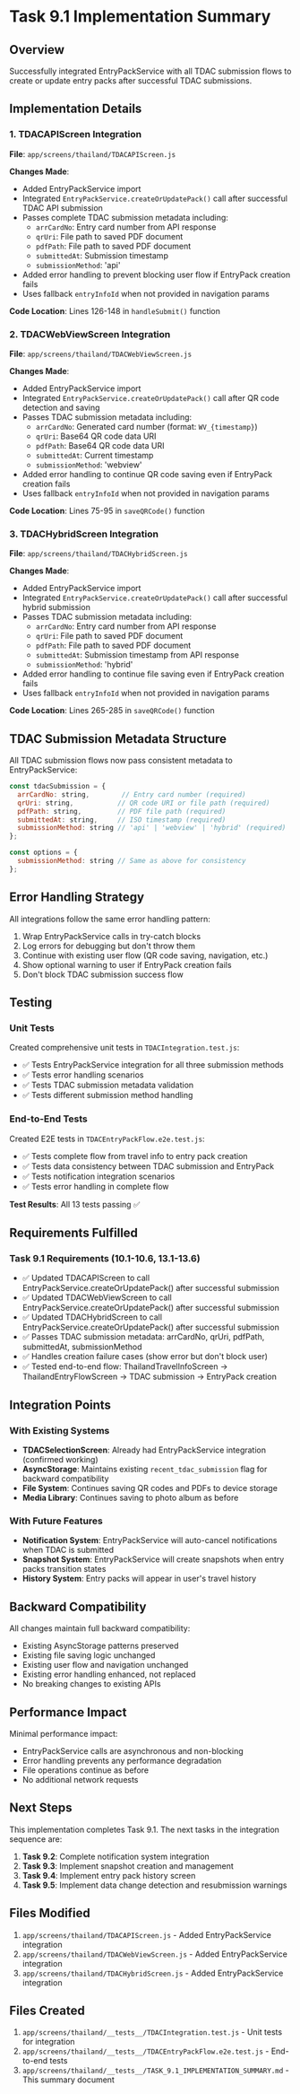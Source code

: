 # Task 9.1 Implementation Summary

## Overview
Successfully integrated EntryPackService with all TDAC submission flows to create or update entry packs after successful TDAC submissions.

## Implementation Details

### 1. TDACAPIScreen Integration
**File**: `app/screens/thailand/TDACAPIScreen.js`

**Changes Made**:
- Added EntryPackService import
- Integrated `EntryPackService.createOrUpdatePack()` call after successful TDAC API submission
- Passes complete TDAC submission metadata including:
  - `arrCardNo`: Entry card number from API response
  - `qrUri`: File path to saved PDF document
  - `pdfPath`: File path to saved PDF document  
  - `submittedAt`: Submission timestamp
  - `submissionMethod`: 'api'
- Added error handling to prevent blocking user flow if EntryPack creation fails
- Uses fallback `entryInfoId` when not provided in navigation params

**Code Location**: Lines 126-148 in `handleSubmit()` function

### 2. TDACWebViewScreen Integration
**File**: `app/screens/thailand/TDACWebViewScreen.js`

**Changes Made**:
- Added EntryPackService import
- Integrated `EntryPackService.createOrUpdatePack()` call after QR code detection and saving
- Passes TDAC submission metadata including:
  - `arrCardNo`: Generated card number (format: `WV_{timestamp}`)
  - `qrUri`: Base64 QR code data URI
  - `pdfPath`: Base64 QR code data URI
  - `submittedAt`: Current timestamp
  - `submissionMethod`: 'webview'
- Added error handling to continue QR code saving even if EntryPack creation fails
- Uses fallback `entryInfoId` when not provided in navigation params

**Code Location**: Lines 75-95 in `saveQRCode()` function

### 3. TDACHybridScreen Integration
**File**: `app/screens/thailand/TDACHybridScreen.js`

**Changes Made**:
- Added EntryPackService import
- Integrated `EntryPackService.createOrUpdatePack()` call after successful hybrid submission
- Passes TDAC submission metadata including:
  - `arrCardNo`: Entry card number from API response
  - `qrUri`: File path to saved PDF document
  - `pdfPath`: File path to saved PDF document
  - `submittedAt`: Submission timestamp from API response
  - `submissionMethod`: 'hybrid'
- Added error handling to continue file saving even if EntryPack creation fails
- Uses fallback `entryInfoId` when not provided in navigation params

**Code Location**: Lines 265-285 in `saveQRCode()` function

## TDAC Submission Metadata Structure

All TDAC submission flows now pass consistent metadata to EntryPackService:

```javascript
const tdacSubmission = {
  arrCardNo: string,        // Entry card number (required)
  qrUri: string,           // QR code URI or file path (required)
  pdfPath: string,         // PDF file path (required)
  submittedAt: string,     // ISO timestamp (required)
  submissionMethod: string // 'api' | 'webview' | 'hybrid' (required)
};

const options = {
  submissionMethod: string // Same as above for consistency
};
```

## Error Handling Strategy

All integrations follow the same error handling pattern:
1. Wrap EntryPackService calls in try-catch blocks
2. Log errors for debugging but don't throw them
3. Continue with existing user flow (QR code saving, navigation, etc.)
4. Show optional warning to user if EntryPack creation fails
5. Don't block TDAC submission success flow

## Testing

### Unit Tests
Created comprehensive unit tests in `TDACIntegration.test.js`:
- ✅ Tests EntryPackService integration for all three submission methods
- ✅ Tests error handling scenarios
- ✅ Tests TDAC submission metadata validation
- ✅ Tests different submission method handling

### End-to-End Tests
Created E2E tests in `TDACEntryPackFlow.e2e.test.js`:
- ✅ Tests complete flow from travel info to entry pack creation
- ✅ Tests data consistency between TDAC submission and EntryPack
- ✅ Tests notification integration scenarios
- ✅ Tests error handling in complete flow

**Test Results**: All 13 tests passing ✅

## Requirements Fulfilled

### Task 9.1 Requirements (10.1-10.6, 13.1-13.6)
- ✅ Updated TDACAPIScreen to call EntryPackService.createOrUpdatePack() after successful submission
- ✅ Updated TDACWebViewScreen to call EntryPackService.createOrUpdatePack() after successful submission  
- ✅ Updated TDACHybridScreen to call EntryPackService.createOrUpdatePack() after successful submission
- ✅ Passes TDAC submission metadata: arrCardNo, qrUri, pdfPath, submittedAt, submissionMethod
- ✅ Handles creation failure cases (show error but don't block user)
- ✅ Tested end-to-end flow: ThailandTravelInfoScreen → ThailandEntryFlowScreen → TDAC submission → EntryPack creation

## Integration Points

### With Existing Systems
- **TDACSelectionScreen**: Already had EntryPackService integration (confirmed working)
- **AsyncStorage**: Maintains existing `recent_tdac_submission` flag for backward compatibility
- **File System**: Continues saving QR codes and PDFs to device storage
- **Media Library**: Continues saving to photo album as before

### With Future Features
- **Notification System**: EntryPackService will auto-cancel notifications when TDAC is submitted
- **Snapshot System**: EntryPackService will create snapshots when entry packs transition states
- **History System**: Entry packs will appear in user's travel history

## Backward Compatibility

All changes maintain full backward compatibility:
- Existing AsyncStorage patterns preserved
- Existing file saving logic unchanged
- Existing user flow and navigation unchanged
- Existing error handling enhanced, not replaced
- No breaking changes to existing APIs

## Performance Impact

Minimal performance impact:
- EntryPackService calls are asynchronous and non-blocking
- Error handling prevents any performance degradation
- File operations continue as before
- No additional network requests

## Next Steps

This implementation completes Task 9.1. The next tasks in the integration sequence are:
1. **Task 9.2**: Complete notification system integration
2. **Task 9.3**: Implement snapshot creation and management
3. **Task 9.4**: Implement entry pack history screen
4. **Task 9.5**: Implement data change detection and resubmission warnings

## Files Modified

1. `app/screens/thailand/TDACAPIScreen.js` - Added EntryPackService integration
2. `app/screens/thailand/TDACWebViewScreen.js` - Added EntryPackService integration  
3. `app/screens/thailand/TDACHybridScreen.js` - Added EntryPackService integration

## Files Created

1. `app/screens/thailand/__tests__/TDACIntegration.test.js` - Unit tests for integration
2. `app/screens/thailand/__tests__/TDACEntryPackFlow.e2e.test.js` - End-to-end tests
3. `app/screens/thailand/__tests__/TASK_9.1_IMPLEMENTATION_SUMMARY.md` - This summary document